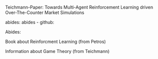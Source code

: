

Teichmann-Paper: Towards Multi-Agent Reinforcement Learning driven Over-The-Counter Market Simulations

abides:
abides - github: 

Abides:

Book about Reinforcment Learning (from Petros)

Information about Game Theory (from Teichmann)



